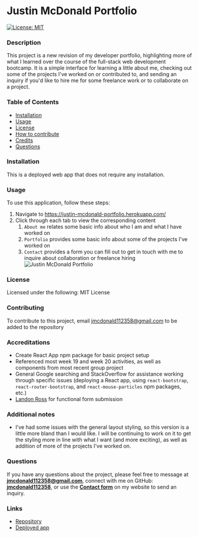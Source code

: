 # Justin McDonald Portfolio

[![License: MIT](https://img.shields.io/badge/License-MIT-yellow.svg)](https://opensource.org/licenses/MIT)  

### Description
This project is a new revision of my developer portfolio, highlighting more of what I learned over the course of the full-stack web development bootcamp. It is a simple interface for learning a little about me, checking out some of the projects I've worked on or contributed to, and sending an inquiry if you'd like to hire me for some freelance work or to collaborate on a project.

### Table of Contents
- [Installation](#installation)
- [Usage](#usage)
- [License](#license)
- [How to contribute](#contributing)
- [Credits](#accreditations)
- [Questions](#questions)

### Installation
This is a deployed web app that does not require any installation.

### Usage
To use this application, follow these steps:
1. Navigate to https://justin-mcdonald-portfolio.herokuapp.com/
2. Click through each tab to view the corresponding content
    1. `About me` relates some basic info about who I am and what I have worked on
    2. `Portfolio` provides some basic info about some of the projects I've worked on
    3. `Contact` provides a form you can fill out to get in touch with me to inquire about collaboration or freelance hiring
![Justin McDonald Portfolio](https://user-images.githubusercontent.com/73570812/124887342-50dfde00-df92-11eb-9558-ba72c4abe04f.png)

### License
Licensed under the following: MIT License

### Contributing
To contribute to this project, email jmcdonald112358@gmail.com to be added to the repository

### Accreditations
- Create React App npm package for basic project setup
- Referenced most week 19 and week 20 activities, as well as components from most recent group project
- General Google searching and StackOverflow for assistance working through specific issues (deploying a React app, using `react-bootstrap`, `react-router-bootstrap`, and `react-mouse-particles` npm packages, etc.)
- [Landon Ross](https://github.com/landonross) for functional form submission

### Additional notes
- I've had some issues with the general layout styling, so this version is a little more bland than I would like. I will be continuing to work on it to get the styling more in line with what I want (and more exciting), as well as addition of more of the projects I've worked on.

### Questions
If you have any questions about the project, please feel free to message at **jmcdonald112358@gmail.com**, connect with me on GitHub: **[jmcdonald112358](https://github.com/jmcdonald112358)**, or use the **[Contact form](https://justin-mcdonald-portfolio.herokuapp.com/Contact)** on my website to send an inquiry.

### Links
- [Repository](https://github.com/jmcdonald112358/react-portfolio)
- [Deployed app](https://justin-mcdonald-portfolio.herokuapp.com/)